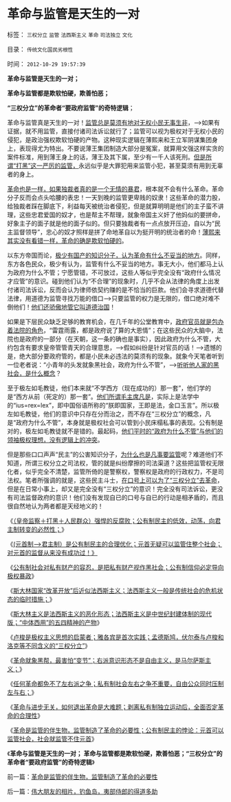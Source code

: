 # 革命与监管是天生的一对

标签： `三权分立` `监管` `法西斯主义` `革命` `司法独立` `文化` 

目录： `传统文化国民劣根性`

时间： `2012-10-29 19:57:39`

**革命与监管是天生的一对；**

**革命与监管都是欺软怕硬，欺善怕恶；**

**“三权分立”的革命者“要政府监管”的奇特逻辑**；

革命与监管真是天生的一对！[监管总是莫须有地对无权小民无事生非](../../../2012/10/18/监管与规范的概念异同；监管是规范的警察权的极端化；.md)，——>如果有证据，就不用监管，直接付诸司法诉讼就行了；监管可以视为极权对于无权小民的侵犯，是政治强权欺软怕硬的产物。这种现实逻辑在薄熙来和王立军阴谋集团身上，表现得尤为特出。不要说薄王集团制造大部分是冤案，就算用文强这样实贪的案件标准，用到薄王身上的话，薄王及其下属，至少有一千人该死刑。[但是所谓“打黑”这一严厉的监管，](../../../2012/7/5/赵高新政，黑社会／打黑是恶性循环的政治炒作.md)永远似乎是大罪犯用来监管小犯，甚至莫须有用到无辜者的身上。

[革命也是一样，如果独裁者真的是一个无情的暴君](../../../2011/12/3/民粹者将贫民绝对正义化的传统意义.md)，根本就不会有什么革命。革命分子反而会点头哈腰的表忠！一天到晚的监管更卑贱的奴隶！这些革命的潜力股，给独裁者踩在脚底下，利益每天被统治者侵犯，但是就算明明是他们的主子蛮不讲理，这些忠君爱国的奴才，也是帮主不帮理，就象帝国主义奸了他妈似的要拼命，好象主子的面子就是他的面子似的。但只要独裁者有一点点放开压迫，自以为“民主监督领导”，忠心的奴才照样是拼了命地革自以为挺开明的统治者的命！[薄熙来其实没有看错一样，革命的确是欺软怕硬的](../../../2012/6/26/关于重庆的好消息.md)。

以东方帝国而论，[极少有国产的知识分子，认为革命有什么不妥当的地方](../../../2012/10/28/革命与进步无关，革命可能是所有人的坟墓.md)。同样，东方各色民众，极少有认为，监管有什么不妥当的地方。事无大小，他们都马上认为政府为什么不管；宁愿管错，不可放过，这些人等似乎完全没有“政府什么情况才应管”的意识。碰到他们认为“不合理”的现象时，几乎不会从法律的角度上出发付诸司法诉讼，反而会认为律师依契约赚的是不恰当的巨款。他们会寻求道德代替法律，用道德为监管寻找万能的借口——>只要监管的权力是无限的，借口绝对难不倒他们！[他们还骄傲地管它叫道德治国](../../../2012/4/8/“道德治国”预定的和最终的替罪羊.md)！

如果是下层民众缺乏足够的教育机会，在几千年的公堂教育中，[政府官员就是包办着法院的角色](../../../2012/7/7/监管是国王对社会的空手套白狼的抢劫.md)，“雷霆雨露，都是政府说了算的大恩情”；在这些民众的大脑中，法院也是政府的一部分（在天朝，这一条的确也是事实），因此政府为什么不管，大约包含有要求皇帝管管青天的合理意思，——>假如纠纷是针对官员的话！——>遗憾的是，绝大部分要政府管的，都是小民未必违法的莫须有的现象。就象今天笔者听到一位老者说：“小青年的头发就象黑社会，政府为什么不管”，——>[听听他人家的黑社会，是什么概念](../../../2010/2/27/扬我警威“我是兔子，我是兔子”.md)？

至于极左如毛教徒，他们本来就“不学西方（现在成功的）那一套”，他们学的是“西方从前（死定的）那一套”。[他们所谓毛主席凡是](http://darthvad.blog.sohu.com/132102586.html)，实际上是法学中的“ius=rex=lex”，即中国俗语所称的“朕即国家，王即是法，金口玉言”。所以极左如毛教徒，他们的意识中只存在分而治之，而不存在“三权分立”的概念，凡是“政府为什么不管”，本身就是极权社会可以管到小民床榻私事的表现。公有制是对的，极左如毛教徒就不是错的。最起码，[他们平时的“政府为什么不管”与他们的领袖极权理想，没有逻辑上的冲突](../../../2011/6/8/西方的司法，警察权和黑社会.md)。

但是那些口口声声“民主”的公害知识分子，[为什么也是凡事要监管](../../../2012/10/18/监管与规范的概念异同；监管是规范的警察权的极端化；.md)呢？难道他们不知道，所谓三权分立之司法权，管的就是纠纷摩擦的司法渠道？这些把监管权无限化者，似乎完全不清楚，监管所倚的是警察权，警察权是政府的行政权力，不是司法权。笔者所强调的就是，这些民主斗士，[在口号上可以为了“三权分立”去革命](../../../2012/10/27/西方学者如何跳出了“左右”之争？.md)，但是在日常小事上，却又是完全没有“三权分立”的意识！完全没有司法诉讼，更没有司法监督政府的意识！他们没有发现自已的口号与自已的行动是相矛盾的，而且很自然地认为两者都是天经地义的！

《[（皇帝监察＋打黑＋人民群众）强悍的反腐败；公有制民主的低效，动荡，向君主制转变的必然性；](../../../2012/10/24/公有制民主中的反腐败，革命和改朝换代；.md)》

《[(元首制——>君主制）是公有制民主的合理优化；元首无疑可以监管住整个社会；对元首的监督从来没有成功过！》](../../../2012/10/25/您是否认为（公有制＋民主）更亲切？.md)

《[公有制社会对私有财产的容忍，是把私有财产视作黑社会；公有制信仰必定导向极权暴政](../../../2012/10/25/增加个体为前提，《资本论》就接近正确.md)》

《[斯大林国家“改革开放”后近似法西斯主义；法西斯主义一般是传统社会的危机状态的临时措施；](../../../2012/10/25/法西斯主义“右”和共产主义“左”的异与同.md)》

《[斯大林主义是法西斯主义的恶化形态；法西斯主义是中世纪封建体制的现代版；“中体西用”的五四精神的产物](../../../2012/10/27/斯大林主义是法西斯的恶化形态.md)》

《[卢梭是极权主义思想的启蒙者；雅各宾是首次实践；孟德斯鸠，伏尔泰与卢梭和洛克等不同含义的“三权分立”](../../../2012/10/27/西方学者如何跳出了“左右”之争？.md)》

《[革命就象黑帮，最害怕“变节”；右派意识形态不是自由主义，是马尔萨斯主义；](../../../2012/10/28/革命的独裁叫专政，元首的专政叫独裁.md)》

《[任何革命都免不了左右派之争；私有制社会左右之争不重要，自由公众同时压制左与右；](../../../2012/10/28/任何革命都免不了左右派之争.md)》

《[革命与进步无关，如何退出革命是大难题；剥离私有制独立运动后，全面否定革命的合理性](../../../2012/10/28/革命与进步无关，革命可能是所有人的坟墓.md)》

《[革命是监管的伴生物，监管制造了革命的必要性；公有制民主的悖论：元首可以监管社会，社会就监管不住元首](../../../2012/10/29/革命是监管的伴生物，监管制造了革命的必要性.md)》

《**革命与监管是天生的一对； 革命与监管都是欺软怕硬，欺善怕恶；“三权分立”的革命者“要政府监管”的奇特逻辑**》



前一篇：[革命是监管的伴生物，监管制造了革命的必要性](../../../2012/10/29/革命是监管的伴生物，监管制造了革命的必要性.md)

后一篇：[伟大朋友的相片，钓鱼岛，夷部侍郎的得道多助](../../../2012/10/29/伟大朋友的相片，钓鱼岛，夷部侍郎的得道多助.md)